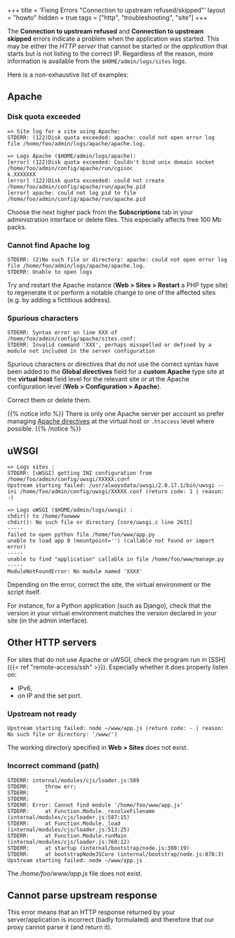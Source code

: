 +++
title = 'Fixing Errors "Connection to upstream refused/skipped"'
layout = "howto"
hidden = true
tags = ["http", "troubleshooting", "site"]
+++

The **Connection to upstream refused** and **Connection to upstream skipped** errors indicate a problem when the application was started. This may be either the *HTTP server* that cannot be started or the *application* that starts but is not listing to the correct IP. Regardless of the reason, more information is available from the `$HOME/admin/logs/sites` logs.

Here is a non-exhaustive list of examples:

## Apache

### Disk quota exceeded

```
=> Site log for a site using Apache:
STDERR: (122)Disk quota exceeded: apache: could not open error log file /home/foo/admin/logs/apache/apache.log.

=> Logs Apache ($HOME/admin/logs/apache):
[error] (122)Disk quota exceeded: Couldn't bind unix domain socket /home/foo/admin/config/apache/run/cgisoc
k.XXXXXXX
[error] (122)Disk quota exceeded: could not create /home/foo/admin/config/apache/run/apache.pid
[error] apache: could not log pid to file /home/foo/admin/config/apache/run/apache.pid
```

Choose the next higher pack from the **Subscriptions** tab in your administration interface or delete files. This especially affects free 100 Mb packs.

### Cannot find Apache log

```
STDERR: (2)No such file or directory: apache: could not open error log file /home/foo/admin/logs/apache/apache.log.
STDERR: Unable to open logs
```

Try and restart the Apache instance (**Web > Sites > Restart** a PHP type site) to regenerate it or perform a notable change to one of the affected sites (e.g. by adding a fictitious address).

### Spurious characters

```
STDERR: Syntax error on line XXX of /home/foo/admin/config/apache/sites.conf:
STDERR: Invalid command 'XXX', perhaps misspelled or defined by a module not included in the server configuration
```

Spurious characters or directives that do not use the correct syntax have been added to the **Global directives** field for a **custom Apache** type site at the **virtual host** field level for the relevant site or at the Apache configuration level (**Web > Configuration > Apache**).

Correct them or delete them.

{{% notice info %}}
There is only one Apache server per account so prefer managing [Apache directives](https://httpd.apache.org/docs/) at the virtual host or `.htaccess` level where possible.
{{% /notice %}}

## uWSGI

```
=> Logs sites :
STDERR: [uWSGI] getting INI configuration from /home/foo/admin/config/uwsgi/XXXXX.conf
Upstream starting failed: /usr/alwaysdata/uwsgi/2.0.17.1/bin/uwsgi --ini /home/foo/admin/config/uwsgi/XXXXX.conf (return code: 1 | reason: -)

=> Logs uWSGI ($HOME/admin/logs/uwsgi) :
chdir() to /home/foowww
chdir(): No such file or directory [core/uwsgi.c line 2631]
-----
failed to open python file /home/foo/www/app.py
unable to load app 0 (mountpoint='') (callable not found or import error)
-----
unable to find "application" callable in file /home/foo/www/manage.py
-----
ModuleNotFoundError: No module named 'XXXX'
```

Depending on the error, correct the site, the virtual environment or the script itself.

For instance, for a Python application (such as Django), check that the version in your virtual environment matches the version declared in your site (in the admin interface).

## Other HTTP servers

For sites that do not use Apache or uWSGI, check the program run in [SSH]({{< ref "remote-access/ssh" >}}). Especially whether it does properly listen on:

  - IPv6,
  - on IP and the set port.

### Upstream not ready

```
Upstream starting failed: node ~/www/app.js (return code: - | reason: No such file or directory: '/www/')
```

The working directory specified in **Web > Sites** does not exist.

### Incorrect command (path)

```
STDERR: internal/modules/cjs/loader.js:589
STDERR:     throw err;
STDERR:     ^
STDERR: 
STDERR: Error: Cannot find module '/home/foo/www/app.js'
STDERR:     at Function.Module._resolveFilename (internal/modules/cjs/loader.js:587:15)
STDERR:     at Function.Module._load (internal/modules/cjs/loader.js:513:25)
STDERR:     at Function.Module.runMain (internal/modules/cjs/loader.js:760:12)
STDERR:     at startup (internal/bootstrap/node.js:308:19)
STDERR:     at bootstrapNodeJSCore (internal/bootstrap/node.js:878:3)
Upstream starting failed: node ~/www/app.js
```

The */home/foo/www/app.js* file does not exist.

## Cannot parse upstream response

This error means that an HTTP response returned by your server/application is incorrect (badly formulated) and therefore that our proxy cannot parse it (and return it).
